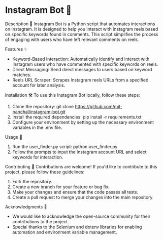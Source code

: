 # Instagram Bot 🤖

Description 📝
Instagram Bot is a Python script that automates interactions on Instagram. It is designed to help you interact with Instagram reels based on specific keywords found in comments. This script simplifies the process of engaging with users who have left relevant comments on reels.

Features ✨
- Keyword-Based Interaction: Automatically identify and interact with Instagram users who have commented with specific keywords on reels.
- Direct Messaging: Send direct messages to users based on keyword matches.
- Reels URL Scraper: Scrapes Instagram reels URLs from a specified account for later analysis.

Installation 🛠️
To use this Instagram Bot locally, follow these steps:
1. Clone the repository:
   git clone https://github.com/mit-panchal/instagram-bot.git
2. Install the required dependencies:
   pip install -r requirements.txt
3. Configure your environment by setting up the necessary environment variables in the .env file.

Usage 🚀
1. Run the user_finder.py script:
   python user_finder.py
2. Follow the prompts to input the Instagram account URL and select keywords for interaction.

Contributing 🤝
Contributions are welcome! If you'd like to contribute to this project, please follow these guidelines:
1. Fork the repository.
2. Create a new branch for your feature or bug fix.
3. Make your changes and ensure that the code passes all tests.
4. Create a pull request to merge your changes into the main repository.

Acknowledgments 🙏
- We would like to acknowledge the open-source community for their contributions to the project.
- Special thanks to the Selenium and dotenv libraries for enabling automation and environment variable management.
